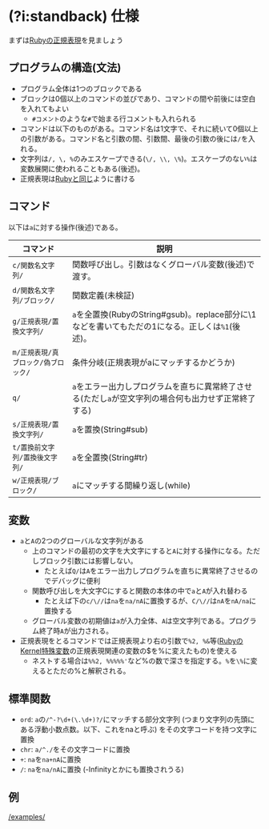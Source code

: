 # (?i:standback) 仕様

まずは[Rubyの正規表現](https://docs.ruby-lang.org/ja/latest/doc/spec=2fregexp.html)を見ましょう

## プログラムの構造(文法)
* プログラム全体は1つのブロックである
* ブロックは0個以上のコマンドの並びであり、コマンドの間や前後には空白を入れてもよい
  * `#コメント`のような`#`で始まる行コメントも入れられる
* コマンドは以下のものがある。コマンド名は1文字で、それに続いて0個以上の引数がある。コマンド名と引数の間、引数間、最後の引数の後には`/`を入れる。
* 文字列は`/, \, %`のみエスケープできる(`\/, \\, \%`)。エスケープのない`%`は変数展開に使われることもある(後述)。
* 正規表現は[Rubyと同じ](https://docs.ruby-lang.org/ja/latest/doc/spec=2fregexp.html)ように書ける

## コマンド
以下は`a`に対する操作(後述)である。

| コマンド | 説明 |
| --- | --- |
| `c/関数名文字列/` | 関数呼び出し。引数はなくグローバル変数(後述)で渡す。 |
| `d/関数名文字列/ブロック/` | 関数定義(未検証) |
| `g/正規表現/置換文字列/` | `a`を全置換(RubyのString#gsub)。replace部分に\1などを書いてもただの1になる。正しくは`%1`(後述)。 |
| `m/正規表現/真ブロック/偽ブロック/` | 条件分岐(正規表現がaにマッチするかどうか) |
| `q/` | `a`をエラー出力しプログラムを直ちに異常終了させる(ただし`a`が空文字列の場合何も出力せず正常終了する) |
| `s/正規表現/置換文字列/` | `a`を置換(String#sub) |
| `t/置換前文字列/置換後文字列/` | `a`を全置換(String#tr) |
| `w/正規表現/ブロック/` | `a`にマッチする間繰り返し(while) |

## 変数
* `a`と`A`の2つのグローバルな文字列がある
  * 上のコマンドの最初の文字を大文字にすると`A`に対する操作になる。ただしブロック引数には影響しない。
    * たとえば`Q/`は`A`をエラー出力しプログラムを直ちに異常終了させるのでデバッグに便利
  * 関数呼び出しを大文字Cにすると関数の本体の中で`a`と`A`が入れ替わる
    * たとえば下の`c/\//`は`na`を`na/nA`に置換するが、`C/\//`は`nA`を`nA/na`に置換する
  * グローバル変数の初期値は`a`が入力全体、`A`は空文字列である。プログラム終了時`A`が出力される。
* 正規表現をとるコマンドでは正規表現より右の引数で`%2, %&`等([RubyのKernel特殊変数](https://docs.ruby-lang.org/ja/latest/class/Kernel.html)の正規表現関連の変数の$を%に変えたもの)を使える
  * ネストする場合は`%%2, %%%%%'`など%の数で深さを指定する。`%`を`\%`に変えるとただの%と解釈される。

## 標準関数
* `ord`: `a`の`/^-?\d+(\.\d+)?/`にマッチする部分文字列 (つまり文字列の先頭にある浮動小数点数。以下、これをnaと呼ぶ) をその文字コードを持つ文字に置換
* `chr`: `a/^./`をその文字コードに置換
* `+`: `na`を`na+nA`に置換
* `/`: `na`を`na/nA`に置換 (-Infinityとかにも置換されうる)

## 例
[/examples/](examples)
